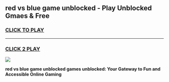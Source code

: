 
## red vs blue game unblocked - Play Unblocked Gmaes & Free
<h3>
<a href="https://news.freeplayer.one?title=red_vs_blue_game_unblocked&ref=23F">CLICK TO PLAY</a></h3>
<hr>

<h3>
<a href="https://news.freeplayer.one?title=red_vs_blue_game_unblocked&ref=23F">CLICK 2 PLAY</a>
  
</h3>

<a href="https://news.freeplayer.one?title=red_vs_blue_game_unblocked&ref=23F/"><img src="https://clearcache.store/games.png"></a>


**red vs blue game unblocked games unblocked: Your Gateway to Fun and Accessible Online Gaming**
